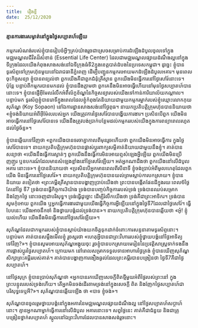 ```yaml
---
title:  រឿងខ្លី
date:  25/12/2020
---
```


#### គ្មានការងារសម្ងាត់នៅក្នុងថ្ងៃសប្បាតហ៍ឡើយ

កម្មករសំណង់របស់ខ្ញុំបានរៀបចំអ្វីៗគ្រប់យ៉ាងរួចជាស្រេចសម្រាប់ការដំឡើងដំបូលចូលទៅក្នុងមជ្ឈមណ្ឌលជីវិតដ៏សំខាន់ (Essential Life Center) ដែលជាមជ្ឈមណ្ឌលផ្សាយដំណឹងល្អនៅក្នុងទីក្រុងដែលយើងកំពុងសាងសង់នៅឯទីក្រុងធំទី2ក្នុងខេត្តបាត់ដំបងនៃប្រទេសកម្ពុជា។ ដូច្នេះ ខ្ញុំបានទូរស័ព្ទទៅក្រុមហ៊ុនមួយនៅឯរាជធានីភ្នំពេញ ដើម្បីបញ្ជូនកម្មករអោយមកដំឡើងដំបូលអគារ។ មុនពេល ចុះកិច្ចសន្យា ខ្ញុំបានពន្យល់ថា ពួកយើងគឺជាពួកជំនុំគ្រីស្ទាន ពួកយើងមិនធ្វើការនៅថ្ងៃសៅរ៍នោះទេ។ ប៉ុន្តែ បន្ទាប់ពីកម្មករបានមកដល់ ខ្ញុំបានដឹងភ្លាមថា ពួកគេនឹងមិនអាចធ្វើហើយនៅមុនថ្ងៃសប្បាតហ៍បាន នោះទេ។ ខ្ញុំបានផ្ញើអ៊ីមែលរំលឹកអំពីល័ក្ខខ័ណ្ឌនៃកិច្ចសន្យារបស់យើងទៅកាន់ការិយាល័យកណ្តាល។ បន្ទាប់មក ទូរស័ព្ទខ្ញុំបានរោទិ៍ក្នុងពេលដែលខ្ញុំកំពុងតែនិយាយជាមួយកម្មករម្នាក់របស់ខ្ញុំឈ្មោះលោកកុយ សុភ័ណ្ឌ (Koy Sopaon) នៅឯការដ្ឋានសាងសង់នៅថ្ងៃពុធ។ នាយកប្រតិបត្តិក្រុមហ៊ុនបាននិយាយថា «ខ្ញុំចង់និយាយអំពីអុីម៉ែលរបស់អ្នក យើងត្រូវការថ្ងៃសៅរ៍បានបង្ហើយការងារ។ ប្រសិនបើពួក យើងមិន អាចធ្វើការនៅថ្ងៃសៅរ៍បានទេ យើងនឹងត្រូវបង់ប្រាក់បន្ថែមដល់កម្មកររបស់យើងក្នុងការពន្យាពេលរហូត ដល់ថ្ងៃច័ន្ទ»។

ខ្ញុំបានឆ្លើយទៅវិញថា «ពួកយើងបានចរចាគ្នាកាលពីមុនរួចហើយថា ពួកយើងមិនអាចធ្វើការ ក្នុងថ្ងៃសៅរ៍បានទេ។ នាយកប្រតិបត្តិក្រុមហ៊ុនបានផ្លាស់ប្តូរពាក្យសម្តីគាត់និយាយជាមួយនឹងខ្ញុំ។ គាត់បាន សន្យាថា «យើងនឹងធ្វើការស្ងាត់ៗ ពួកយើងនឹងធ្វើការមិនអោយឮសំឡេងអ្វីឡើយ ពួកយើងមិនប្រើញញួរ ឬឧបករណ៍ដែលមានសំឡេងខ្លាំងនៅថ្ងៃសៅរ៍ឡើយ។ អត់អ្នកណាដឹងថា ពួកយើងនៅលើដំបូលអគារ នោះទេ»។ ខ្ញុំបាននិយាយថា «ប្រសិនបើអ្នកមានពេលពីរបីនាទី ខ្ញុំចង់ប្រាប់អំពីមូលហេតុដែលពួកយើង មិនធ្វើការនៅថ្ងៃសៅរ៍»។ នាយកប្រតិបត្តិក្រុមហ៊ុនបានយល់ព្រមស្តាប់ការបកស្រាយ។ ខ្ញុំបាននិយាយ តទៀតថា «ព្រះគម្ពីរគ្រីស្ទានបានបង្ហាញប្រាប់យើងថា ព្រះបានបង្កើតផែនដីក្នុងរយៈពេល6ថ្ងៃ តែនៅថ្ងៃ ទី7 ទ្រង់បានធ្វើកិច្ចការ3យ៉ាង ទ្រង់បានបញ្ចប់កិច្ចការរបស់ទ្រង់ ទ្រង់បានឈប់សម្រាក និងញែកថ្ងៃ នោះចេញជាបរិសុទ្ធ។ ទ្រង់ធ្វើដូច្នោះ ដើម្បីរំលឹកយើងថា ទ្រង់គឺជាព្រះអាទិករ។ ទ្រង់បានសូមកុំអោយ ពួកយើង ឬអ្នកធ្វើការងារជាមួយយើងធ្វើកិច្ចការអ្វីឡើយនៅក្នុងថ្ងៃទី7ដែលជាថ្ងៃសៅរ៍។ ធ្វើបែបនេះ យើងអាចនឹកចាំ និងថ្វាយបង្គំដល់ទ្រង់បាន»។ នាយកប្រតិបត្តិក្រុមហ៊ុនបានឆ្លើយថា «អូ៎! ខ្ញុំយល់ហើយ យើងនឹងមិនធ្វើការនៅថ្ងៃសៅរ៍ឡើយ»។

សុភ័ណ្ឌដែលជាកម្មកររបស់ខ្ញុំបានស្តាប់យ៉ាងយកចិត្តទុកដាក់ចំពោះការសន្ទនាតាមទូរស័ព្ទនោះ។ បន្ទាប់មក គាត់បានសម្លឹងមើលខ្ញុំ រួចសួរថា «ហេតុអ្វីបានជាព្រះវិហាររបស់ខ្ញុំថ្វាយបង្គំនៅថ្ងៃអាទិត្យ ទៅវិញ?»។ ខ្ញុំបានសូមអោយសុភ័ណ្ឌអង្គុយចុះ រួចខ្ញុំបានបកស្រាយមេរៀននៃប្រវត្តិសាស្ត្រទាក់ទងនឹងការផ្លាស់ប្តូរថ្ងៃសប្បាតហ៍។ ក្រោយមក នៅពេលសម្រាកទទួលទានអាហារថ្ងៃត្រង់ ខ្ញុំបានឃើញសុភ័ណ្ឌ សិក្សាព្រះគម្ពីររបស់គាត់។ គាត់បានបង្ហាញការងឿងឆ្ងល់ដែលព្រះគម្ពីរបានបង្រៀនថា ថ្ងៃទី7គឺជាថ្ងៃ សប្បាតហ៍។

នៅថ្ងៃសុក្រ ខ្ញុំបានប្រាប់សុភ័ណ្ឌថា «អ្នកបានរកឃើញសេចក្តីពិតថ្មីមួយអំពីថ្ងៃរបស់ព្រះនៅ ក្នុងព្រះបន្ទូលរបស់ទ្រង់ហើយ។ តើអ្នកមិនចង់ដើរតាមទ្រង់នៅក្នុងសេចក្តី ពិត និងញែកថ្ងៃសប្បាតហ៍ជា បរិសុទ្ធទេឬអី?»។ សុភ័ណ្ឌបានឆ្លើយឡើង ថា «បាទ ខ្ញុំចង់»។

សុភ័ណ្ឌបានចូលរួមថ្វាយបង្គំនៅក្នុងអគារនៃមជ្ឈមណ្ឌលផ្សាយដំណឹងល្អ នៅថ្ងៃសប្បាតហ៍សប្តាហ៍នោះ។ គ្មានអ្នកណាម្នាក់ធ្វើការនៅលើដំបូល អគារនោះទេ។ សព្វថ្ងៃនេះ គាត់គឺជាជំនួយ និងជាគ្រូបង្រៀនថ្នាក់សប្បាតហ៍ ស្គូលនៅឯព្រះវិហារដែលបានសាងសង់រួចនោះ។